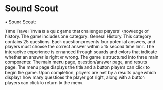 # Sound Scout
•   Sound Scout: 


Time Travel Trivia is a quiz game that challenges players' knowledge of history. The game includes one category: General History. This category contains 25 questions. Each question presents four potential answers, and players must choose the correct answer within a 15 second time limit. The interactive experience is enhanced through sounds and colors that indicate whether an answer is right or wrong. The game is structured into three main components: The main menu page, question/answer page, and results page. The menu page displays the title and a button players can click to begin the game. Upon completion, players are met by a results page which displays how many questions the player got right, along with a button players can click to return to the menu. 

